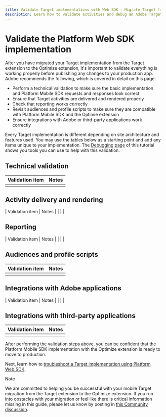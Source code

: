 ```yaml
---
title: Validate Target implementations with Web SDK - Migrate Target from at.js 2.x to Web SDK
description: Learn how to validate activities and debug an Adobe Target implementation using the Adobe Experience Platform Web SDK.
---
```

# Validate the Platform Web SDK implementation

After you have migrated your Target implementation from the Target extension to the Optimize extension, it's important to validate everything is working properly before publishing any changes to your production app. Adobe recommends the following, which is covered in detail on this page:

* Perform a technical validation to make sure the basic implementation and Platform Mobile SDK requests and responses look correct
* Ensure that Target activities are delivered and rendered properly
* Check that reporting works correctly
* Revisit audiences and profile scripts to make sure they are compatible with Platform Mobile SDK and the Optimie extension
* Ensure integrations with Adobe or third-party applications work correctly 

Every Target implementation is different depending on site architecture and features used. You may use the tables below as a starting point and add any items unique to your implementation. The [Debugging page](debugging.md) of this tutorial shows you tools you can use to help with this validation.

## Technical validation

| Validation item | Notes |
|---|---|
| | |


## Activity delivery and rendering

| Validation item | Notes |
| | |

## Reporting

| Validation item | Notes |
| | |

## Audiences and profile scripts

| Validation item | Notes |
|---|---|
| | |

## Integrations with Adobe applications

| Validation item | Notes |
| | |

## Integrations with third-party applications

| Validation item | Notes |
|---|---|
| | |

After performing the validation steps above, you can be confident that the Platform Mobile SDK implementation with the Optimize extension is ready to move to production.

Next, learn how to [troubleshoot a Target implementation using Platform Web SDK](debugging.md).

>[!NOTE]
>
>We are committed to helping you be successful with your mobile Target migration from the Target extension to the Optimize extension. If you run into obstacles with your migration or feel like there is critical information missing in this guide, please let us know by posting in [this Community discussion](https://experienceleaguecommunities.adobe.com/t5/adobe-experience-platform-data/tutorial-discussion-migrate-target-from-at-js-to-web-sdk/m-p/575587#M463).
